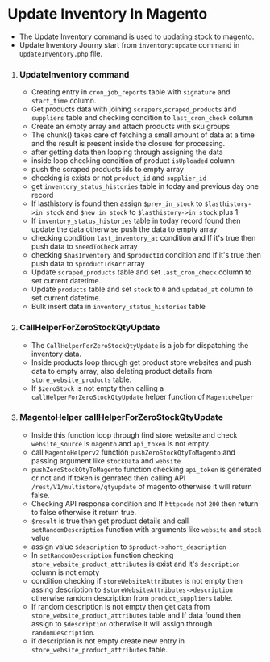 # Update Inventory In Magento

- The Update Inventory command is used to updating stock to magento.
- Update Inventory Journy start from `inventory:update` command in `UpdateInventory.php` file.

1. ### UpdateInventory command
   - Creating entry in `cron_job_reports` table with `signature` and `start_time` column.
   - Get products data with joining `scrapers`,`scraped_products` and `suppliers` table and checking condition to `last_cron_check` column
   - Create an empty array and attach products with sku groups
   - The chunk() takes care of fetching a small amount of data at a time and the result is present inside the closure for processing.
   - after getting data then looping through assigning the data
   - inside loop checking condition of product `isUploaded` column
   - push the scraped products ids to empty array
   - checking is exists or not `product_id` and `supplier_id`
   - get `inventory_status_histories` table in today and previous day one record
   - If lasthistory is found then assign `$prev_in_stock` to `$lasthistory->in_stock` and `$new_in_stock` to `$lasthistory->in_stock` plus 1
   - If `inventory_status_histories` table in today record found then update the data otherwise push the data to empty array
   - checking condition `last_inventory_at` condition and If it's true then push data to `$needToCheck` array
   - checking `$hasInventory` and `$productId` condition and If it's true then push data to `$productIdsArr` array
   - Update `scraped_products` table and set `last_cron_check` column to set current datetime.
   - Update `products` table and set `stock` to `0` and `updated_at` column to set current datetime.
   - Bulk insert data in `inventory_status_histories` table
2. ### CallHelperForZeroStockQtyUpdate
   - The `CallHelperForZeroStockQtyUpdate` is a job for dispatching the inventory data.
   - Inside products loop through get product store websites and push data to empty array, also deleting product details from `store_website_products` table.
   - If `$zeroStock` is not empty then calling a `callHelperForZeroStockQtyUpdate` helper function of `MagentoHelper`
3. ### MagentoHelper callHelperForZeroStockQtyUpdate
   - Inside this function loop through find store website and check `website_source` is `magento` and `api_token` is not empty
   - call `MagentoHelperv2` function `pushZeroStockQtyToMagento` and passing argument like `stockData` and `website`
   - `pushZeroStockQtyToMagento` function checking `api_token` is generated or not and If token is genrated then calling API `/rest/V1/multistore/qtyupdate` of magento otherwise it will return false.
   - Checking API response condition and If `httpcode` not `200` then return to false otherwise it return true.
   - `$result` is true then get product details and call `setRandomDescription` function with arguments like `website` and `stock` value
   - assign value `$description` to `$product->short_description`
   - In `setRandomDescription` function checking `store_website_product_attributes` is exist and it's `description` column is not empty
   - condition checking if `storeWebsiteAttributes` is not empty then assing description to `$storeWebsiteAttributes->description` otherwise random description from `product_suppliers` table.
   - If random description is not empty then get data from `store_website_product_attributes` table and If data found then assign to `$description` otherwise it will assign through `randomDescription`.
   - if description is not empty create new entry in `store_website_product_attributes` table.
